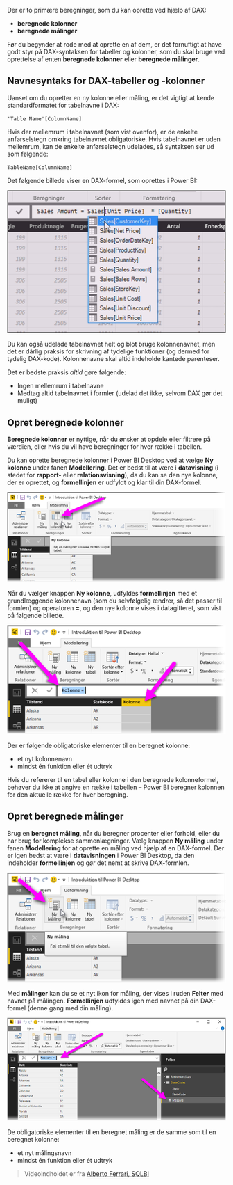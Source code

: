 Der er to primære beregninger, som du kan oprette ved hjælp af DAX:

* **beregnede kolonner**
* **beregnede målinger**

Før du begynder at rode med at oprette en af dem, er det fornuftigt at have godt styr på DAX-syntaksen for tabeller og kolonner, som du skal bruge ved oprettelse af enten **beregnede kolonner** eller **beregnede målinger**.

## <a name="dax-table-and-column-name-syntax"></a>Navnesyntaks for DAX-tabeller og -kolonner
Uanset om du opretter en ny kolonne eller måling, er det vigtigt at kende standardformatet for tabelnavne i DAX:

    'Table Name'[ColumnName]

Hvis der mellemrum i tabelnavnet (som vist ovenfor), er de enkelte anførselstegn omkring tabelnavnet obligatoriske. Hvis tabelnavnet er uden mellemrum, kan de enkelte anførselstegn udelades, så syntaksen ser ud som følgende:

    TableName[ColumnName]

Det følgende billede viser en DAX-formel, som oprettes i Power BI:

![](media/7-2-dax-calculation-types/dax-calc-types_1.png)

Du kan også udelade tabelnavnet helt og blot bruge kolonnenavnet, men det er dårlig praksis for skrivning af tydelige funktioner (og dermed for tydelig DAX-kode). Kolonnenavne skal altid indeholde kantede parenteser.

Det er bedste praksis *altid* gøre følgende:

* Ingen mellemrum i tabelnavne
* Medtag altid tabelnavnet i formler (udelad det ikke, selvom DAX gør det muligt)

## <a name="creating-calculated-columns"></a>Opret beregnede kolonner
**Beregnede kolonner** er nyttige, når du ønsker at opdele eller filtrere på værdien, eller hvis du vil have beregninger for hver række i tabellen.

Du kan oprette beregnede kolonner i Power BI Desktop ved at vælge **Ny kolonne** under fanen **Modellering**. Det er bedst til at være i **datavisning** (i stedet for **rapport-** eller **relationsvisning**), da du kan se den nye kolonne, der er oprettet, og **formellinjen** er udfyldt og klar til din DAX-formel.

![](media/7-2-dax-calculation-types/dax-calc-types_2a.png)

Når du vælger knappen **Ny kolonne**, udfyldes **formellinjen** med et grundlæggende kolonnenavn (som du selvfølgelig ændrer, så det passer til formlen) og operatoren **=**, og den nye kolonne vises i datagitteret, som vist på følgende billede.

![](media/7-2-dax-calculation-types/dax-calc-types_3.png)

Der er følgende obligatoriske elementer til en beregnet kolonne:

* et nyt kolonnenavn
* mindst én funktion eller ét udtryk

Hvis du refererer til en tabel eller kolonne i den beregnede kolonneformel, behøver du ikke at angive en række i tabellen – Power BI beregner kolonnen for den aktuelle række for hver beregning.

## <a name="creating-calculated-measures"></a>Opret beregnede målinger
Brug en **beregnet måling**, når du beregner procenter eller forhold, eller du har brug for komplekse sammenlægninger. Vælg knappen **Ny måling** under fanen **Modellering** for at oprette en måling ved hjælp af en DAX-formel. Der er igen bedst at være i **datavisningen** i Power BI Desktop, da den indeholder **formellinjen** og gør det nemt at skrive DAX-formlen.

![](media/7-2-dax-calculation-types/dax-calc-types_4.png)

Med **målinger** kan du se et nyt ikon for måling, der vises i ruden **Felter** med navnet på målingen. **Formellinjen** udfyldes igen med navnet på din DAX-formel (denne gang med din måling).

![](media/7-2-dax-calculation-types/dax-calc-types_5.png)

De obligatoriske elementer til en beregnet måling er de samme som til en beregnet kolonne:

* et nyt målingsnavn
* mindst én funktion eller ét udtryk

> Videoindholdet er fra [Alberto Ferrari, SQLBI](http://www.sqlbi.com/learning-dax)
> 
> 

